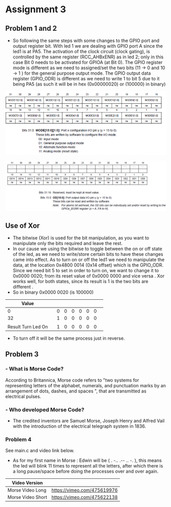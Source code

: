
# Assignment 3
## Problem 1 and 2

 - So following the same steps with some changes to the GPIO port and output register bit. With led 1 we are dealing with GPIO port A  since the led1 is at PA5. The activation of the clock circuit (clock gating), is controlled by the same register (RCC_AHBxENR) as in led 2; only in this case Bit 0 needs to be activated for GPIOA (at Bit 0). The GPIO register mode is different as we need to assigned/set the two bits (11 -> 0 and 10 -> 1 ) for the general purpose output mode. The GPIO output data register  (GPIO_ODR) is different as we need to write 1 to bit 5 due to it being PA5 (as such it will be in hex (0x00000020) or (100000) in binary)
 
![alt text](https://github.com/EdwinKaburu/embsys310/blob/main/assignment03/BlinkingLed/Img/GpioMode.PNG)

![alt text](https://github.com/EdwinKaburu/embsys310/blob/main/assignment03/BlinkingLed/Img/GpioOutput.PNG)


 
## Use of Xor
 - The bitwise (Xor) is used for the bit manipulation, as you want to manipulate only the bits required and leave the rest.
 - In our cause we using the bitwise to toggle between the on or off state of the led, as we need to write/store certain bits to have these changes came into effect. As to turn on or off the led1 we need to manipulate the data, at the location 0x4800 0014 (0x14 offset) which is the GPIO_ODR. Since we need bit 5 to set in order to turn on, we want to change it to 0x0000 0020; from its reset value of 0x0000 0000 and vice versa . Xor works well, for both states, since its result is 1 is the two bits are different .
 -  So in binary  0x0000 0020 (is 100000)
 
 
|Value |  | | | | | | | | 
|--|--|--|--|--|--| --|--|--|
| 0 |  | 0| 0|0 | 0 |0 |0 |
| 32| | 1 | 0 | 0 |0 | 0| 0 |
||
|Result Turn Led On| | 1| 0|0|0 |0|0
 - To turn off it will be the same process just in reverse.
## Problem 3

### - What is Morse Code?
According to Britannica, Morse code refers to "two systems for representing letters of the alphabet, numerals, and punctuation marks by an arrangement of dots, dashes, and spaces ", that are transmitted as electrical pulses.
### - Who developed Morse Code? 
 -  The credited inventors are Samuel Morse, Joseph Henry and Alfred Vail with the introduction of the electrical telegraph system in 1836.
### Problem 4
See main.c and video link below.
 - As for my first name in Morse : Edwin will be ( . -.. .-- .. -. ), this means the led will blink 11 times to represent all the letters, after which there is a long pause/space before doing the processes over and over again.
 
|Video Version|  |
|--|--|
| Morse Video Long | https://vimeo.com/475619976 |
| Morse Video Short| https://vimeo.com/475622138


 
